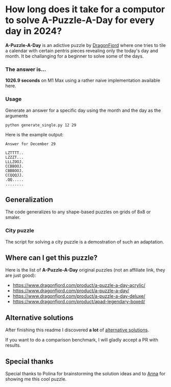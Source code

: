 # How long does it take for a computor to solve A-Puzzle-A-Day for every day in 2024?

**A-Puzzle-A-Day** is an adictive puzzle by [DragonFjord](https://www.dragonfjord.com/) where one tries to tile a calendar with certain pentris pieces revealing only the today's day and month. 
It be challanging for a beginner to solve some of the days.

### The answer is...
**1026.9 seconds** on M1 Max using a rather naive implementation available here.

### Usage
Generate an answer for a specific day using the month and the day as the arguments
```
python generate_single.py 12 29
```

Here is the example output:
```
Answer for December 29

LZTTTT..
LZZZT...
LLLZOOJ.
CCBBOOJ.
CBBBOOJ.
CCQQQJJ.
.QQ.....
........
```

## Generalization

The code generalizes to any shape-based puzzles on grids of 8x8 or smaler.

### City puzzle

The script for solving a city puzzle is a demostration of such an adaptation. 

## Where can I get this puzzle?
Here is the list of **A-Puzzle-A-Day** original puzzles (not an affiliate link, they are just good):
 - https://www.dragonfjord.com/product/a-puzzle-a-day-acrylic/
 - https://www.dragonfjord.com/product/a-puzzle-a-day/
 - https://www.dragonfjord.com/product/a-puzzle-a-day-deluxe/
 - https://www.dragonfjord.com/product/apad-legendary-boxed/

## Alternative solutions
After finishing this readme I discovered **a lot** of [alternative solutions](https://github.com/search?q=A-Puzzle-A-Day&type=repositories).

If you want to do a comparison benchmark, I will gladly accept a PR with results. 

## Special thanks
Special thanks to Polina for brainstorming the solution ideas and to [Anna](https://github.com/kvashchuka) for showing me this cool puzzle. 
   
